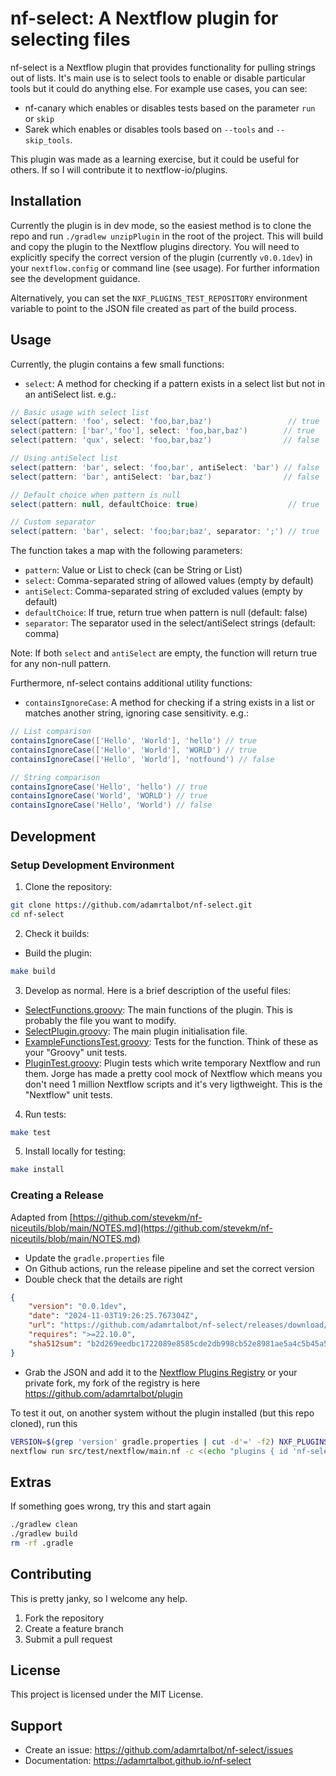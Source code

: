 # nf-select: A Nextflow plugin for selecting files

nf-select is a Nextflow plugin that provides functionality for pulling strings out of lists. It's main use is to select tools to enable or disable particular tools but it could do anything else. For example use cases, you can see:

- nf-canary which enables or disables tests based on the parameter `run` or `skip`
- Sarek which enables or disables tools based on `--tools` and `--skip_tools`.

This plugin was made as a learning exercise, but it could be useful for others. If so I will contribute it to nextflow-io/plugins.

## Installation

Currently the plugin is in dev mode, so the easiest method is to clone the repo and run `./gradlew unzipPlugin` in the root of the project. This will build and copy the plugin to the Nextflow plugins directory. You will need to explicitly specify the correct version of the plugin (currently `v0.0.1dev`) in your `nextflow.config` or command line (see usage). For further information see the development guidance.

Alternatively, you can set the `NXF_PLUGINS_TEST_REPOSITORY` environment variable to point to the JSON file created as part of the build process.

## Usage

Currently, the plugin contains a few small functions:

- `select`: A method for checking if a pattern exists in a select list but not in an antiSelect list. e.g.:

```groovy
// Basic usage with select list
select(pattern: 'foo', select: 'foo,bar,baz')                 // true
select(pattern: ['bar','foo'], select: 'foo,bar,baz')        // true
select(pattern: 'qux', select: 'foo,bar,baz')                // false

// Using antiSelect list
select(pattern: 'bar', select: 'foo,bar', antiSelect: 'bar') // false
select(pattern: 'bar', antiSelect: 'bar,baz')                // false

// Default choice when pattern is null
select(pattern: null, defaultChoice: true)                    // true

// Custom separator
select(pattern: 'bar', select: 'foo;bar;baz', separator: ';') // true
```

The function takes a map with the following parameters:

- `pattern`: Value or List to check (can be String or List)
- `select`: Comma-separated string of allowed values (empty by default)
- `antiSelect`: Comma-separated string of excluded values (empty by default)
- `defaultChoice`: If true, return true when pattern is null (default: false)
- `separator`: The separator used in the select/antiSelect strings (default: comma)

Note: If both `select` and `antiSelect` are empty, the function will return true for any non-null pattern.

Furthermore, nf-select contains additional utility functions:

- `containsIgnoreCase`: A method for checking if a string exists in a list or matches another string, ignoring case sensitivity. e.g.:

```groovy
// List comparison
containsIgnoreCase(['Hello', 'World'], 'hello') // true
containsIgnoreCase(['Hello', 'World'], 'WORLD') // true
containsIgnoreCase(['Hello', 'World'], 'notfound') // false

// String comparison
containsIgnoreCase('Hello', 'hello') // true
containsIgnoreCase('World', 'WORLD') // true
containsIgnoreCase('Hello', 'World') // false
```

## Development

### Setup Development Environment

1. Clone the repository:

```bash
git clone https://github.com/adamrtalbot/nf-select.git
cd nf-select
```

2. Check it builds:

- Build the plugin:

```bash
make build
```

3. Develop as normal. Here is a brief description of the useful files:

- [SelectFunctions.groovy](src/main/groovy/com/nextflow/plugin/SelectFunctions.groovy): The main functions of the plugin. This is probably the file you want to modify.
- [SelectPlugin.groovy](src/main/groovy/com/nextflow/plugin/SelectPlugin.groovy): The main plugin initialisation file.
- [ExampleFunctionsTest.groovy](./src/test/groovy/com/nextflow/plugin/ExampleFunctionsTest.groovy): Tests for the function. Think of these as your "Groovy" unit tests.
- [PluginTest.groovy](./src/test/groovy/com/nextflow/plugin/PluginTest.groovy): Plugin tests which write temporary Nextflow and run them. Jorge has made a pretty cool mock of Nextflow which means you don't need 1 million Nextflow scripts and it's very ligthweight. This is the "Nextflow" unit tests.

4. Run tests:

```bash
make test
```

5. Install locally for testing:

```bash
make install
```

### Creating a Release

Adapted from [https://github.com/stevekm/nf-niceutils/blob/main/NOTES.md](https://github.com/stevekm/nf-niceutils/blob/main/NOTES.md)

- Update the `gradle.properties` file
- On Github actions, run the release pipeline and set the correct version
- Double check that the details are right

```json
{
    "version": "0.0.1dev",
    "date": "2024-11-03T19:26:25.767304Z",
    "url": "https://github.com/adamrtalbot/nf-select/releases/download/0.0.1dev/nf-select-0.0.1dev.zip",
    "requires": ">=22.10.0",
    "sha512sum": "b2d269eedbc1722089e8585cde2db998cb52e8981ae5a4c5b45a596a2f4565e5ca65a38157ae7d765c585274bbb13dd652b31e5f3769221c06f286131b333056"
}
```

- Grab the JSON and add it to the [Nextflow Plugins Registry](https://github.com/nextflow-io/plugins/) or your private fork, my fork of the registry is here https://github.com/adamrtalbot/plugin

To test it out, on another system without the plugin installed (but this repo cloned), run this

```bash
VERSION=$(grep 'version' gradle.properties | cut -d'=' -f2) NXF_PLUGINS_TEST_REPOSITORY=https://raw.githubusercontent.com/adamrtalbot/plugins/refs/heads/main/plugins.json 
nextflow run src/test/nextflow/main.nf -c <(echo "plugins { id 'nf-select@${VERSION}' }")
```

## Extras

If something goes wrong, try this and start again

```bash
./gradlew clean
./gradlew build
rm -rf .gradle
```

## Contributing

This is pretty janky, so I welcome any help.

1. Fork the repository
2. Create a feature branch
3. Submit a pull request

## License

This project is licensed under the MIT License.

## Support

* Create an issue: https://github.com/adamrtalbot/nf-select/issues
* Documentation: https://adamrtalbot.github.io/nf-select

